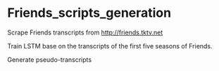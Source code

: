 # Friends_scripts_generation

Scrape Friends transcripts from http://friends.tktv.net

Train LSTM base on the transcripts of the first five seasons of Friends.

Generate pseudo-transcripts
